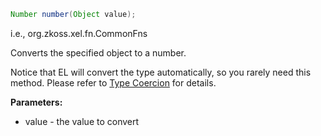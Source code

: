 ```java
Number number(Object value);
```

  
i.e.,
<javadoc method="toNumber(java.lang.Object)">org.zkoss.xel.fn.CommonFns</javadoc>

Converts the specified object to a number.

Notice that EL will convert the type automatically, so you rarely need
this method. Please refer to [Type Coercion](ZUML_Reference/EL_Expressions/Type_Coercion) for
details.

**Parameters:**

- value - the value to convert


